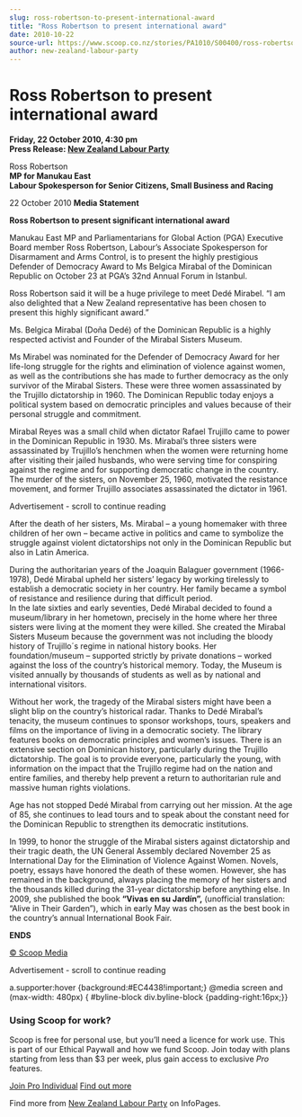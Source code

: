 ```yaml
---
slug: ross-robertson-to-present-international-award
title: "Ross Robertson to present international award"
date: 2010-10-22
source-url: https://www.scoop.co.nz/stories/PA1010/S00400/ross-robertson-to-present-international-award.htm
author: new-zealand-labour-party
---
```

Ross Robertson to present international award
=============================================

**Friday, 22 October 2010, 4:30 pm**  
**Press Release: [New Zealand Labour Party](https://info.scoop.co.nz/New_Zealand_Labour_Party)**

Ross Robertson  
**MP for Manukau East**  
**Labour Spokesperson for Senior Citizens, Small Business and Racing**

22 October 2010 **Media Statement**

**Ross Robertson to present significant international award**

Manukau East MP and Parliamentarians for Global Action (PGA) Executive Board member Ross Robertson, Labour’s Associate Spokesperson for Disarmament and Arms Control, is to present the highly prestigious Defender of Democracy Award to Ms Belgica Mirabal of the Dominican Republic on October 23 at PGA’s 32nd Annual Forum in Istanbul.

Ross Robertson said it will be a huge privilege to meet Dedé Mirabel. “I am also delighted that a New Zealand representative has been chosen to present this highly significant award.”

Ms. Belgica Mirabal (Doña Dedé) of the Dominican Republic is a highly respected activist and Founder of the Mirabal Sisters Museum.

Ms Mirabel was nominated for the Defender of Democracy Award for her life-long struggle for the rights and elimination of violence against women, as well as the contributions she has made to further democracy as the only survivor of the Mirabal Sisters. These were three women assassinated by the Trujillo dictatorship in 1960. The Dominican Republic today enjoys a political system based on democratic principles and values because of their personal struggle and commitment.

Mirabal Reyes was a small child when dictator Rafael Trujillo came to power in the Dominican Republic in 1930. Ms. Mirabal’s three sisters were assassinated by Trujillo’s henchmen when the women were returning home after visiting their jailed husbands, who were serving time for conspiring against the regime and for supporting democratic change in the country. The murder of the sisters, on November 25, 1960, motivated the resistance movement, and former Trujillo associates assassinated the dictator in 1961.

Advertisement - scroll to continue reading





After the death of her sisters, Ms. Mirabal – a young homemaker with three children of her own – became active in politics and came to symbolize the struggle against violent dictatorships not only in the Dominican Republic but also in Latin America.

During the authoritarian years of the Joaquin Balaguer government (1966-1978), Dedé Mirabal upheld her sisters’ legacy by working tirelessly to establish a democratic society in her country. Her family became a symbol of resistance and resilience during that difficult period.  
In the late sixties and early seventies, Dedé Mirabal decided to found a museum/library in her hometown, precisely in the home where her three sisters were living at the moment they were killed. She created the Mirabal Sisters Museum because the government was not including the bloody history of Trujillo´s regime in national history books. Her foundation/museum – supported strictly by private donations – worked against the loss of the country’s historical memory. Today, the Museum is visited annually by thousands of students as well as by national and international visitors.

Without her work, the tragedy of the Mirabal sisters might have been a slight blip on the country’s historical radar. Thanks to Dedé Mirabal’s tenacity, the museum continues to sponsor workshops, tours, speakers and films on the importance of living in a democratic society. The library features books on democratic principles and women’s issues. There is an extensive section on Dominican history, particularly during the Trujillo dictatorship. The goal is to provide everyone, particularly the young, with information on the impact that the Trujillo regime had on the nation and entire families, and thereby help prevent a return to authoritarian rule and massive human rights violations.

Age has not stopped Dedé Mirabal from carrying out her mission. At the age of 85, she continues to lead tours and to speak about the constant need for the Dominican Republic to strengthen its democratic institutions.

In 1999, to honor the struggle of the Mirabal sisters against dictatorship and their tragic death, the UN General Assembly declared November 25 as International Day for the Elimination of Violence Against Women. Novels, poetry, essays have honored the death of these women. However, she has remained in the background, always placing the memory of her sisters and the thousands killed during the 31-year dictatorship before anything else. In 2009, she published the book **“Vivas en su Jardín”,** (unofficial translation: “Alive in Their Garden”), which in early May was chosen as the best book in the country’s annual International Book Fair.

  
**ENDS**

[© Scoop Media](http://www.scoop.co.nz/about/terms.html)  

Advertisement - scroll to continue reading



a.supporter:hover {background:#EC4438!important;} @media screen and (max-width: 480px) { #byline-block div.byline-block {padding-right:16px;}}

### Using Scoop for work?

Scoop is free for personal use, but you’ll need a licence for work use. This is part of our Ethical Paywall and how we fund Scoop. Join today with plans starting from less than $3 per week, plus gain access to exclusive _Pro_ features.  
  
[Join Pro Individual](https://pro.scoop.co.nz/Individual/?from=ProIn24) [Find out more](https://pro.scoop.co.nz/using-scoop-for-work/?from=ProIn24)

Find more from [New Zealand Labour Party](https://info.scoop.co.nz/New_Zealand_Labour_Party) on InfoPages.